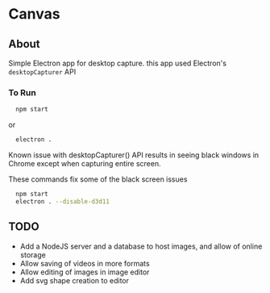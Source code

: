 # Canvas

## About

Simple Electron app for desktop capture.
this app used Electron's ` desktopCapturer ` API

### To Run

```Bash
  npm start
```
or

```Bash
  electron .
```

Known issue with desktopCapturer() API
results in seeing black windows in Chrome
except when capturing entire screen.

These commands fix some of the black screen issues
```Bash
  npm start
  electron . --disable-d3d11
```


## TODO

  * Add a NodeJS server and a database to host images, and allow of online storage
  * Allow saving of videos in more formats
  * Allow editing of images in image editor
  * Add svg shape creation to editor

